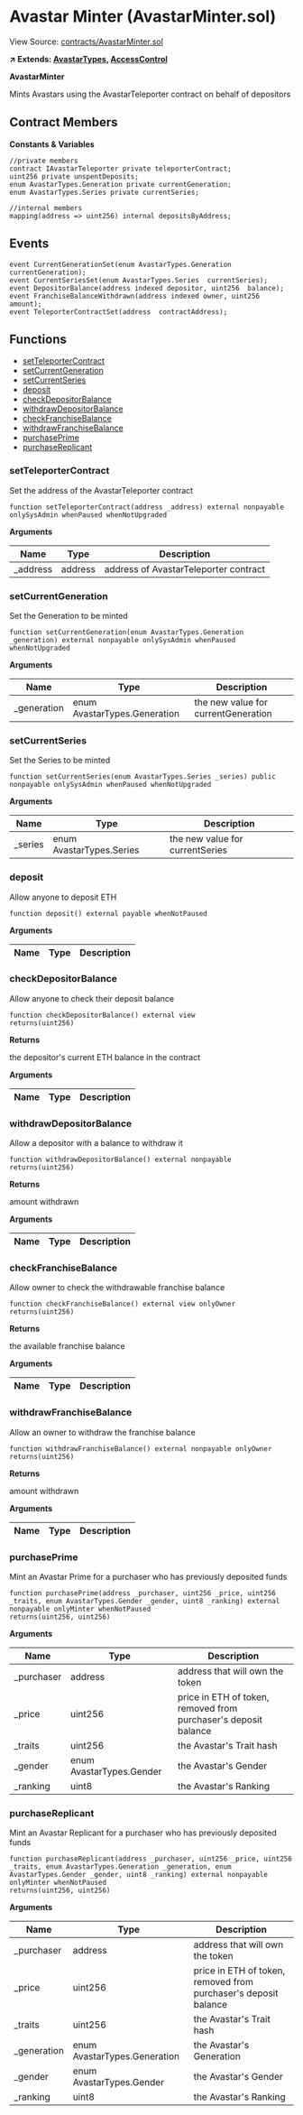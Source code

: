 # Avastar Minter (AvastarMinter.sol)

View Source: [contracts/AvastarMinter.sol](contracts/AvastarMinter.sol)

**↗ Extends: [AvastarTypes](AvastarTypes.md), [AccessControl](AccessControl.md)**

**AvastarMinter**

Mints Avastars using the AvastarTeleporter contract on behalf of depositors

## Contract Members
**Constants & Variables**

```solidity
//private members
contract IAvastarTeleporter private teleporterContract;
uint256 private unspentDeposits;
enum AvastarTypes.Generation private currentGeneration;
enum AvastarTypes.Series private currentSeries;

//internal members
mapping(address => uint256) internal depositsByAddress;

```

## Events

```solidity
event CurrentGenerationSet(enum AvastarTypes.Generation  currentGeneration);
event CurrentSeriesSet(enum AvastarTypes.Series  currentSeries);
event DepositorBalance(address indexed depositor, uint256  balance);
event FranchiseBalanceWithdrawn(address indexed owner, uint256  amount);
event TeleporterContractSet(address  contractAddress);
```

## Functions

- [setTeleporterContract](#setteleportercontract)
- [setCurrentGeneration](#setcurrentgeneration)
- [setCurrentSeries](#setcurrentseries)
- [deposit](#deposit)
- [checkDepositorBalance](#checkdepositorbalance)
- [withdrawDepositorBalance](#withdrawdepositorbalance)
- [checkFranchiseBalance](#checkfranchisebalance)
- [withdrawFranchiseBalance](#withdrawfranchisebalance)
- [purchasePrime](#purchaseprime)
- [purchaseReplicant](#purchasereplicant)

### setTeleporterContract

Set the address of the AvastarTeleporter contract

```solidity
function setTeleporterContract(address _address) external nonpayable onlySysAdmin whenPaused whenNotUpgraded 
```

**Arguments**

| Name        | Type           | Description  |
| ------------- |------------- | -----|
| _address | address | address of AvastarTeleporter contract | 

### setCurrentGeneration

Set the Generation to be minted

```solidity
function setCurrentGeneration(enum AvastarTypes.Generation _generation) external nonpayable onlySysAdmin whenPaused whenNotUpgraded 
```

**Arguments**

| Name        | Type           | Description  |
| ------------- |------------- | -----|
| _generation | enum AvastarTypes.Generation | the new value for currentGeneration | 

### setCurrentSeries

Set the Series to be minted

```solidity
function setCurrentSeries(enum AvastarTypes.Series _series) public nonpayable onlySysAdmin whenPaused whenNotUpgraded 
```

**Arguments**

| Name        | Type           | Description  |
| ------------- |------------- | -----|
| _series | enum AvastarTypes.Series | the new value for currentSeries | 

### deposit

Allow anyone to deposit ETH

```solidity
function deposit() external payable whenNotPaused 
```

**Arguments**

| Name        | Type           | Description  |
| ------------- |------------- | -----|

### checkDepositorBalance

Allow anyone to check their deposit balance

```solidity
function checkDepositorBalance() external view
returns(uint256)
```

**Returns**

the depositor's current ETH balance in the contract

**Arguments**

| Name        | Type           | Description  |
| ------------- |------------- | -----|

### withdrawDepositorBalance

Allow a depositor with a balance to withdraw it

```solidity
function withdrawDepositorBalance() external nonpayable
returns(uint256)
```

**Returns**

amount withdrawn

**Arguments**

| Name        | Type           | Description  |
| ------------- |------------- | -----|

### checkFranchiseBalance

Allow owner to check the withdrawable franchise balance

```solidity
function checkFranchiseBalance() external view onlyOwner 
returns(uint256)
```

**Returns**

the available franchise balance

**Arguments**

| Name        | Type           | Description  |
| ------------- |------------- | -----|

### withdrawFranchiseBalance

Allow an owner to withdraw the franchise balance

```solidity
function withdrawFranchiseBalance() external nonpayable onlyOwner 
returns(uint256)
```

**Returns**

amount withdrawn

**Arguments**

| Name        | Type           | Description  |
| ------------- |------------- | -----|

### purchasePrime

Mint an Avastar Prime for a purchaser who has previously deposited funds

```solidity
function purchasePrime(address _purchaser, uint256 _price, uint256 _traits, enum AvastarTypes.Gender _gender, uint8 _ranking) external nonpayable onlyMinter whenNotPaused 
returns(uint256, uint256)
```

**Arguments**

| Name        | Type           | Description  |
| ------------- |------------- | -----|
| _purchaser | address | address that will own the token | 
| _price | uint256 | price in ETH of token, removed from purchaser's deposit balance | 
| _traits | uint256 | the Avastar's Trait hash | 
| _gender | enum AvastarTypes.Gender | the Avastar's Gender | 
| _ranking | uint8 | the Avastar's Ranking | 

### purchaseReplicant

Mint an Avastar Replicant for a purchaser who has previously deposited funds

```solidity
function purchaseReplicant(address _purchaser, uint256 _price, uint256 _traits, enum AvastarTypes.Generation _generation, enum AvastarTypes.Gender _gender, uint8 _ranking) external nonpayable onlyMinter whenNotPaused 
returns(uint256, uint256)
```

**Arguments**

| Name        | Type           | Description  |
| ------------- |------------- | -----|
| _purchaser | address | address that will own the token | 
| _price | uint256 | price in ETH of token, removed from purchaser's deposit balance | 
| _traits | uint256 | the Avastar's Trait hash | 
| _generation | enum AvastarTypes.Generation | the Avastar's Generation | 
| _gender | enum AvastarTypes.Gender | the Avastar's Gender | 
| _ranking | uint8 | the Avastar's Ranking | 

